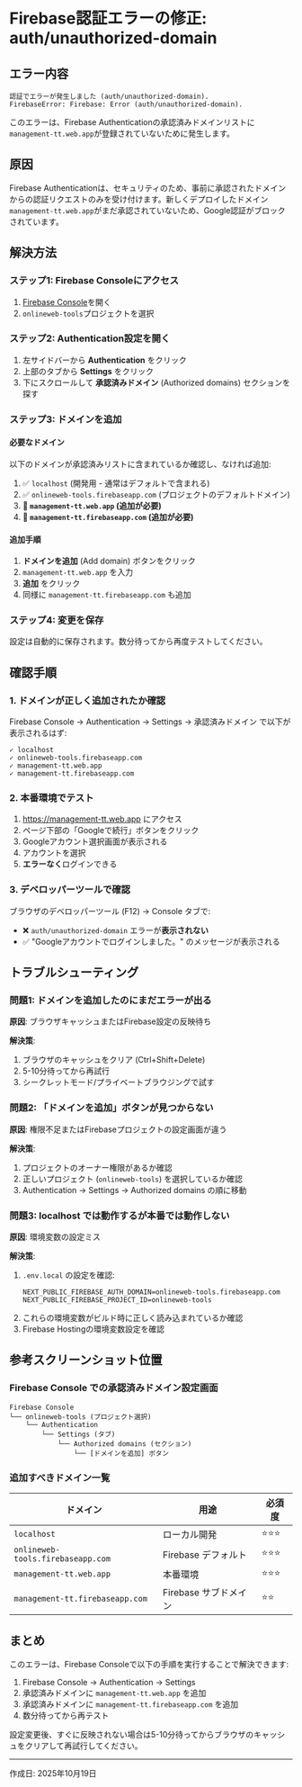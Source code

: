# Firebase認証エラーの修正: auth/unauthorized-domain

## エラー内容

```
認証でエラーが発生しました (auth/unauthorized-domain).
FirebaseError: Firebase: Error (auth/unauthorized-domain).
```

このエラーは、Firebase Authenticationの承認済みドメインリストに`management-tt.web.app`が登録されていないために発生します。

## 原因

Firebase Authenticationは、セキュリティのため、事前に承認されたドメインからの認証リクエストのみを受け付けます。新しくデプロイしたドメイン`management-tt.web.app`がまだ承認されていないため、Google認証がブロックされています。

## 解決方法

### ステップ1: Firebase Consoleにアクセス

1. [Firebase Console](https://console.firebase.google.com/)を開く
2. `onlineweb-tools`プロジェクトを選択

### ステップ2: Authentication設定を開く

1. 左サイドバーから **Authentication** をクリック
2. 上部のタブから **Settings** をクリック
3. 下にスクロールして **承認済みドメイン** (Authorized domains) セクションを探す

### ステップ3: ドメインを追加

#### 必要なドメイン
以下のドメインが承認済みリストに含まれているか確認し、なければ追加:

1. ✅ `localhost` (開発用 - 通常はデフォルトで含まれる)
2. ✅ `onlineweb-tools.firebaseapp.com` (プロジェクトのデフォルトドメイン)
3. **🔴 `management-tt.web.app` (追加が必要)**
4. **🔴 `management-tt.firebaseapp.com` (追加が必要)**

#### 追加手順
1. **ドメインを追加** (Add domain) ボタンをクリック
2. `management-tt.web.app` を入力
3. **追加** をクリック
4. 同様に `management-tt.firebaseapp.com` も追加

### ステップ4: 変更を保存

設定は自動的に保存されます。数分待ってから再度テストしてください。

## 確認手順

### 1. ドメインが正しく追加されたか確認

Firebase Console → Authentication → Settings → 承認済みドメイン で以下が表示されるはず:

```
✓ localhost
✓ onlineweb-tools.firebaseapp.com
✓ management-tt.web.app
✓ management-tt.firebaseapp.com
```

### 2. 本番環境でテスト

1. https://management-tt.web.app にアクセス
2. ページ下部の「Googleで続行」ボタンをクリック
3. Googleアカウント選択画面が表示される
4. アカウントを選択
5. **エラーなく**ログインできる

### 3. デベロッパーツールで確認

ブラウザのデベロッパーツール (F12) → Console タブで:
- ❌ `auth/unauthorized-domain` エラーが**表示されない**
- ✅ "Googleアカウントでログインしました。" のメッセージが表示される

## トラブルシューティング

### 問題1: ドメインを追加したのにまだエラーが出る

**原因**: ブラウザキャッシュまたはFirebase設定の反映待ち

**解決策**:
1. ブラウザのキャッシュをクリア (Ctrl+Shift+Delete)
2. 5-10分待ってから再試行
3. シークレットモード/プライベートブラウジングで試す

### 問題2: 「ドメインを追加」ボタンが見つからない

**原因**: 権限不足またはFirebaseプロジェクトの設定画面が違う

**解決策**:
1. プロジェクトのオーナー権限があるか確認
2. 正しいプロジェクト (`onlineweb-tools`) を選択しているか確認
3. Authentication → Settings → Authorized domains の順に移動

### 問題3: localhost では動作するが本番では動作しない

**原因**: 環境変数の設定ミス

**解決策**:
1. `.env.local` の設定を確認:
   ```env
   NEXT_PUBLIC_FIREBASE_AUTH_DOMAIN=onlineweb-tools.firebaseapp.com
   NEXT_PUBLIC_FIREBASE_PROJECT_ID=onlineweb-tools
   ```
2. これらの環境変数がビルド時に正しく読み込まれているか確認
3. Firebase Hostingの環境変数設定を確認

## 参考スクリーンショット位置

### Firebase Console での承認済みドメイン設定画面

```
Firebase Console
└── onlineweb-tools (プロジェクト選択)
    └── Authentication
        └── Settings (タブ)
            └── Authorized domains (セクション)
                └── [ドメインを追加] ボタン
```

### 追加すべきドメイン一覧

| ドメイン | 用途 | 必須度 |
|---------|------|--------|
| `localhost` | ローカル開発 | ⭐⭐⭐ |
| `onlineweb-tools.firebaseapp.com` | Firebase デフォルト | ⭐⭐⭐ |
| `management-tt.web.app` | 本番環境 | ⭐⭐⭐ |
| `management-tt.firebaseapp.com` | Firebase サブドメイン | ⭐⭐ |

## まとめ

このエラーは、Firebase Consoleで以下の手順を実行することで解決できます:

1. Firebase Console → Authentication → Settings
2. 承認済みドメインに `management-tt.web.app` を追加
3. 承認済みドメインに `management-tt.firebaseapp.com` を追加
4. 数分待ってから再テスト

設定変更後、すぐに反映されない場合は5-10分待ってからブラウザのキャッシュをクリアして再試行してください。

---

作成日: 2025年10月19日
